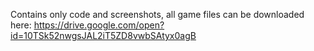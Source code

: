Contains only code and screenshots, all game files can be downloaded here:
https://drive.google.com/open?id=10TSk52nwgsJAL2iT5ZD8vwbSAtyx0agB
